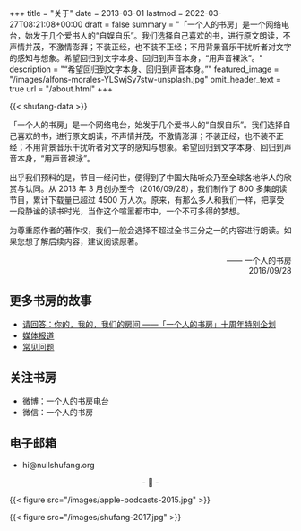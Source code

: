 +++
title = "关于"
date = 2013-03-01
lastmod = 2022-03-27T08:21:08+00:00
draft = false
summary = "「一个人的书房」是一个网络电台，始发于几个爱书人的“自娱自乐”。我们选择自己喜欢的书，进行原文朗读，不声情并茂，不激情澎湃；不装正经，也不装不正经；不用背景音乐干扰听者对文字的感知与想象。希望回归到文字本身、回归到声音本身，“用声音裸泳”。"
description = "“希望回归到文字本身、回归到声音本身。”"
featured_image = "/images/alfons-morales-YLSwjSy7stw-unsplash.jpg"
omit_header_text = true
url = "/about.html"
+++

{{< shufang-data >}}

「一个人的书房」是一个网络电台，始发于几个爱书人的“自娱自乐”。我们选择自己喜欢的书，进行原文朗读，不声情并茂，不激情澎湃；不装正经，也不装不正经；不用背景音乐干扰听者对文字的感知与想象。希望回归到文字本身、回归到声音本身，“用声音裸泳”。

出乎我们预料的是，节目一经问世，便得到了中国大陆听众乃至全球各地华人的欣赏与认同。从 2013 年 3 月创办至今（2016/09/28），我们制作了 800 多集朗读节目，累计下载量已超过 4500 万人次。原来，有那么多人和我们一样，把享受一段静谧的读书时光，当作这个喧嚣都市中，一个不可多得的梦想。

为尊重原作者的著作权，我们一般会选择不超过全书三分之一的内容进行朗读。如果您想了解后续内容，建议阅读原著。

<p align="right">—— 一个人的书房<br />
2016/09/28
</p>

## 更多书房的故事

- [请回答：你的，我的，我们的房间 ——「一个人的书房」十周年特别企划](https://shufang.org/10-years.html)
- [媒体报道](https://shufang.org/press.html)
- [常见问题](https://shufang.org/faq.html)

## 关注书房

- 微博：一个人的书房电台
- 微信：一个人的书房

## 电子邮箱

<style type=”text/css“>
p span.displaynone { display:none; }
</style>
- hi@<span class=”displaynone“>null</span>shufang.org

<p style="text-align: center;">
- 🌱 -
</p>

{{< figure src="/images/apple-podcasts-2015.jpg" >}}

{{< figure src="/images/shufang-2017.jpg" >}}
